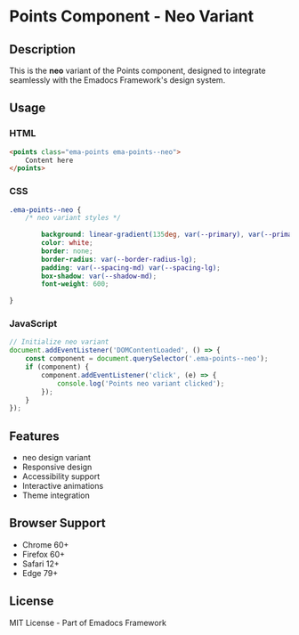 # Points Component - Neo Variant

## Description
This is the **neo** variant of the Points component, designed to integrate seamlessly with the Emadocs Framework's design system.

## Usage

### HTML
```html
<points class="ema-points ema-points--neo">
    Content here
</points>
```

### CSS
```css
.ema-points--neo {
    /* neo variant styles */
    
        background: linear-gradient(135deg, var(--primary), var(--primary-dark));
        color: white;
        border: none;
        border-radius: var(--border-radius-lg);
        padding: var(--spacing-md) var(--spacing-lg);
        box-shadow: var(--shadow-md);
        font-weight: 600;
    
}
```

### JavaScript
```javascript
// Initialize neo variant
document.addEventListener('DOMContentLoaded', () => {
    const component = document.querySelector('.ema-points--neo');
    if (component) {
        component.addEventListener('click', (e) => {
            console.log('Points neo variant clicked');
        });
    }
});
```

## Features
- neo design variant
- Responsive design
- Accessibility support
- Interactive animations
- Theme integration

## Browser Support
- Chrome 60+
- Firefox 60+
- Safari 12+
- Edge 79+

## License
MIT License - Part of Emadocs Framework
